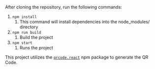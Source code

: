 After cloning the repository, run the following commands:

1. `npm install`
   1. This command will install dependencies into the node_modules/ directory
2. `npm run build`
   1. Build the project
3. `npm start`
   1. Runs the project

    
This project utilizes the [`qrcode.react`](https://www.npmjs.com/package/qrcode.react) npm package to generate the QR Code.
